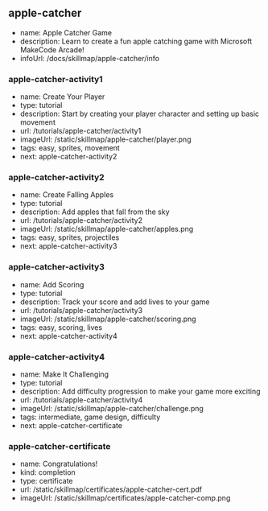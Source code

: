 ## apple-catcher
* name: Apple Catcher Game
* description: Learn to create a fun apple catching game with Microsoft MakeCode Arcade!
* infoUrl: /docs/skillmap/apple-catcher/info

### apple-catcher-activity1
* name: Create Your Player
* type: tutorial
* description: Start by creating your player character and setting up basic movement
* url: /tutorials/apple-catcher/activity1
* imageUrl: /static/skillmap/apple-catcher/player.png
* tags: easy, sprites, movement
* next: apple-catcher-activity2

### apple-catcher-activity2
* name: Create Falling Apples
* type: tutorial
* description: Add apples that fall from the sky
* url: /tutorials/apple-catcher/activity2
* imageUrl: /static/skillmap/apple-catcher/apples.png
* tags: easy, sprites, projectiles
* next: apple-catcher-activity3

### apple-catcher-activity3
* name: Add Scoring
* type: tutorial
* description: Track your score and add lives to your game
* url: /tutorials/apple-catcher/activity3
* imageUrl: /static/skillmap/apple-catcher/scoring.png
* tags: easy, scoring, lives
* next: apple-catcher-activity4

### apple-catcher-activity4
* name: Make It Challenging
* type: tutorial
* description: Add difficulty progression to make your game more exciting
* url: /tutorials/apple-catcher/activity4
* imageUrl: /static/skillmap/apple-catcher/challenge.png
* tags: intermediate, game design, difficulty
* next: apple-catcher-certificate

### apple-catcher-certificate
* name: Congratulations!
* kind: completion
* type: certificate
* url: /static/skillmap/certificates/apple-catcher-cert.pdf
* imageUrl: /static/skillmap/certificates/apple-catcher-comp.png
